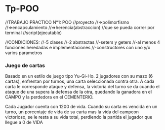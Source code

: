 # Tp-POO

//TRABAJO PRACTICO N°1:  POO
//proyecto
//=>polimorfismo
//=>encapsulamiento
//=>herencia(abstraccion)
//que se pueda correr por terminal
//script(ejecutable)

//CONDICIONES: 
//-5 clases 
//-2 abstractas 
//-seters y geters 
//-al menos 4 funciones heredadas e implementaciones 
//-constructores con uno y/o varios parametros
 
 
### Juego de cartas
Basado en un estilo de juego tipo Yu-Gi-Ho. 2 jugadores con su mazo (6 cartas), enfrentan por turnos, una carta seleccionada contra otra. A cada carta le corresponde ataque y defensa, la victoria del turno se da cuando el ataque de una supera la defensa de la otra, quedando la ganadora en el CAMPO y la perdedora en el CEMENTERIO.

Cada Jugador cuenta con 1200 de vida. Cuando su carta es vencida en un turno, un porcentaje de vida de su carta mas la vida del campeon victorioso, se le resta a su vida total, perdiendo la partida el jugador que llegue a 0 de VIDA

